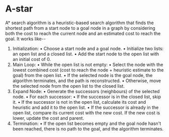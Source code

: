 # A-star
 A* search algorithm is a heuristic-based search algorithm that finds the shortest path from a start node to a goal node in a graph by considering both the cost to reach the current node and an estimated cost to reach the goal. It works like--
1.	Initialization:
•	Choose a start node and a goal node.
•	Initialize two lists: an open list and a closed list.
•	Add the start node to the open list with an initial cost of 0.
2.	Main Loop:
•	While the open list is not empty:
•	Select the node with the lowest combined cost (cost to reach the node + heuristic estimate to the goal) from the open list.
•	If the selected node is the goal node, the algorithm terminates, and the path is reconstructed.
•	Otherwise, move the selected node from the open list to the closed list.
3.	Expand Node:
•	Generate the successors (neighbours) of the selected node.
•	For each successor:
•	If the successor is in the closed list, skip it.
•	If the successor is not in the open list, calculate its cost and heuristic and add it to the open list.
•	If the successor is already in the open list, compare its current cost with the new cost. If the new cost is lower, update the cost and parent.
4.	Termination:
•	If the open list becomes empty and the goal node hasn't been reached, there is no path to the goal, and the algorithm terminates.

